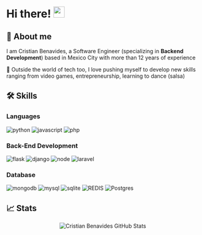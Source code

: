 # Hi there! <img src="https://media.giphy.com/media/hvRJCLFzcasrR4ia7z/giphy.gif" width="29px">

## 🚀 About me

I am Cristian Benavides, a Software Engineer (specializing in **Backend Development**) based in Mexico City with more than 12 years of experience

💃 Outside the world of tech too, I love pushing myself to develop new skills ranging from video games, entrepreneurship, learning to dance (salsa)

## 🛠️ Skills

### Languages

![python](https://img.shields.io/badge/Python-3776AB?style=for-the-badge&logo=python&logoColor=white)
![javascript](https://img.shields.io/badge/JavaScript-323330?style=for-the-badge&logo=javascript&logoColor=F7DF1E)
![php](https://img.shields.io/badge/php-3776AB?style=for-the-badge&logo=php&logoColor=white)

### Back-End Development

![flask](https://img.shields.io/badge/Flask-000000?style=for-the-badge&logo=flask&logoColor=white)
![django](https://img.shields.io/badge/Django-092E20?style=for-the-badge&logo=django&logoColor=white)
![node](https://img.shields.io/badge/Node.js-339933?style=for-the-badge&logo=node-dot-js&logoColor=white)
![laravel](https://img.shields.io/badge/Laravel-092E20?style=for-the-badge&logo=laravel&logoColor=red)

### Database

![mongodb](https://img.shields.io/badge/MongoDB-47A248?style=for-the-badge&logo=mongodb&logoColor=white)
![mysql](https://img.shields.io/badge/MySQL-00000F?style=for-the-badge&logo=mysql&logoColor=white)
![sqlite](https://img.shields.io/badge/SQLite-07405E?style=for-the-badge&logo=sqlite&logoColor=white)
![REDIS](https://img.shields.io/badge/REDIS-07405E?style=for-the-badge&logo=redis&logoColor=red)
![Postgres](https://img.shields.io/badge/POSTGRESQL-47A248?style=for-the-badge&logo=postgresql&logoColor=blue)


## 📈 Stats

<div align="center">
<img src="https://github-readme-stats.vercel.app/api?username=sairoko12&show_icons=true&hide_border=true" alt="Cristian Benavides GitHub Stats">
</div>


